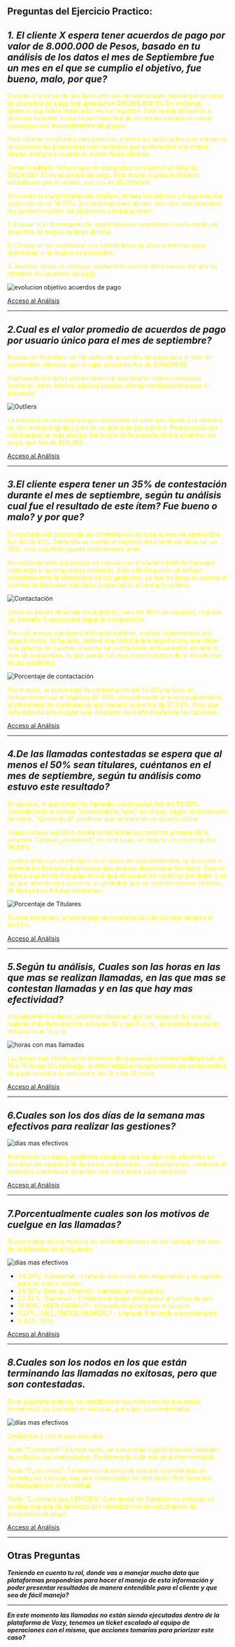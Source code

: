     
## Preguntas del Ejercicio Practico:

## ***1. El cliente X espera tener acuerdos de pago por valor de 8.000.000 de Pesos, basado en tu análisis de los datos el mes de Septiembre fue un mes en el que se cumplio el objetivo, fue bueno, malo, por que?***


<span style="color: yellow;">Durante el análisis de los datos del mes de septiembre, identifiqué un total de acuerdos de pago que alcanzaron $10,285,458.98. Sin embargo, observo que había duplicados en los registros. Esto puede atribuirse a diversos factores, como la participación de un mismo usuario en varias campañas o el incumplimiento de plazos.</span>

<span style="color: yellow;">Para obtener resultados más precisos, eliminé los duplicados y se conservé únicamente las propuestas más recientes que pertenecían a la misma deuda, siempre y cuando el monto fuera idéntico.</span>

<span style="color: yellow;">Como resultado, obtuve que en septiembre se alcanzó un total de $9,541,661.72 en acuerdos de pago. Este monto supera el objetivo establecido por el cliente, que era de $8,000,000.</span>

<span style="color: yellow;">En cuanto al cumplimiento del objetivo, el mes fue exitoso, ya que éste fué superado en un 19.27%.
Sin embargo para afirmar esto con mas precisión, me gustaría realizar las siguientes comparaciones:</span>

<span style="color: yellow;">1. Evaluar si el desempeño de septiembre es consistente con la media de acuerdos de pago a lo largo del año.</span>

<span style="color: yellow;">2. Comparar los resultados con septiembres de años anteriores para determinar si la mejora es sostenible.</span>

<span style="color: yellow;">3. Analizar cómo se compara septiembre con los otros meses del año en términos de acuerdos de pago.</span>

![evolucion objetivo acuerdos de pago](images/evolacuerdos.png)

[Acceso al Análisis](1.ipynb)

---

## ***2.Cual es el valor promedio de acuerdos de pago por usuario único para el mes de septiembre?***

<span style="color: yellow;">Basado en el análisis de los datos de acuerdos de pago para el mes de septiembre, observé que el valor promedio fue de $34,696.95. 

<span style="color: yellow;">Explorando los datos puedo observar que existen valores extremos (outliers), estos valores atípicos pueden afectar considerablemente el promedio</span>

![Outliers](images/boxplot.png)

<span style="color: yellow;">La mediana es una métrica que representa el valor que divide a la muestra en dos mitades iguales y  no se ve afectada por outliers. Proporciona una representación más precisa del monto de la mayoría de los acuerdos de pago, que  fué de $28,392.</span>

[Acceso al Análisis](2.ipynb)

---

## ***3.El cliente espera tener un 35% de contestación durante el mes de septiembre, según tu análisis cual fue el resultado de este ítem? Fue bueno o malo? y por que?***

<span style="color: yellow;">El resultado del porcentaje de contestación durante el mes de septiembre fue del 10.41%. Teniendo en cuenta el objetivo del cliente de alcanzar un 35%, este resultado puede considerarse malo.</span>

<span style="color: yellow;">Sin embargo este porcentaje se calcula con el número total de llamadas realizadas y las respuestas recibidas. Este cálculo puede no reflejar completamente la efectividad de las gestiones, ya que no tiene en cuenta el número de llamadas realizadas hasta lograr el contacto exitoso.</span>

![Contactación](images/barrascontactacion.png)

<span style="color: yellow;">Como se puede observar en el gráfico, mas del 40% de usuarios, requirió ser llamado 3 veces para lograr la contactación.</span>

<span style="color: yellow;">Por este motivo consideré relevante también, evaluar el porcentaje por usuario único. Al hacerlo, obtuve una métrica que proporciona una visión más precisa de cuántos usuarios se contactaron exitosamente durante el mes de septiembre, lo que puede ser más representativo de la efectividad de las gestiones.</span>

![Porcentaje de contactación](images/torta.png)

<span style="color: yellow;">Por lo tanto, el porcentaje de contestación del 10.41% es bajo en comparación con el objetivo del 35%. 
Considerando la métrica alternativa, el porcentaje de contestación por usuario único fue de 27.53%. Creo que este dato da una imagen más completa de la efectividad de las llamadas.</span>

[Acceso al Análisis](3.ipynb)

---

## ***4.De las llamadas contestadas se espera que al menos el 50% sean titulares, cuéntanos en el mes de septiembre, según tu análisis como estuvo este resultado?***

<span style="color: yellow;">En general, el porcentaje de llamadas contestadas fue del 55.09%. Considerando el campo "contactability_type" en el que, según el diccionario de datos, "Contacto Sí" confirma que se trata de un usuario titular.</span>

<span style="color: yellow;">Luego incluyo registros donde la titularidad se confirma a través de la columna "contact_confirmed," en este caso, se obtiene un resultado del 56.86%.</span>

<span style="color: yellow;">Continuando con el enfoque en el índice de contactabilidad, se procedió a eliminar las llamadas duplicadas que podrían distorsionar los datos. Esto se debe a que en las llamadas en las que el usuario no confirma ser titular o en las que atiende otra persona, es probable que se realicen nuevos intentos de llamada en futuras campañas. </span>

![Porcentaje de Titulares](images/donut.png)

<span style="color: yellow;">En este escenario, el porcentaje de contactación de titulares alcanza el 63.53%.</span>

[Acceso al Análisis](4.ipynb)

---

## ***5.Según tu análisis, Cuales son las horas en las que mas se realizan llamadas, en las que mas se contestan llamadas y en las que hay mas efectividad?***

<span style="color: yellow;">Visualizando los datos, podemos observar que las horas en las que se realizan más llamadas son entre las 10 y las 11 a. m., alcanzando su punto máximo a las 11 a. m.</span>

![horas con mas llamadas](images/PBI5.JPG)

<span style="color: yellow;">Las horas más efectivas en términos de respuesta y contactabilidad son de 13 a 15 horas. Sin embargo, la efectividad en la generación de compromisos de pago muestra su pico entre las 12 y las 13 horas.</span>

[Acceso al Análisis](PowerBI/Assessment%20Vozy.pbix)

---

## ***6.Cuales son los dos días de la semana mas efectivos para realizar las gestiones?***

![días mas efectivos](images/PBI6.JPG)

<span style="color: yellow;">Analizando los datos, podemos visualizar que los días más efectivos en términos de cantidad de llamadas contestadas, contactaciones, cantidad de acuerdos y monto de acuerdos son los martes y los miércoles.</span>

[Acceso al Análisis](PowerBI/Assessment%20Vozy.pbix)

---

## ***7.Porcentualmente cuales son los motivos de cuelgue en las llamadas?***

<span style="color: yellow;">El porcentaje de los motivos de las finalizaciones de las llamadas del mes de septiembre es el siguiente:</span>

![días mas efectivos](images/PBI7.JPG)

- <span style="color: yellow;">34.39%: Scheduled - Llamado que no ha sido respondido y se agenda para un nuevo intento.</span>
- <span style="color: yellow;">24.58%: Sent_to_Channel - Llamado sin responder.</span>
- <span style="color: yellow;">22.34%: Voicemail - Finalización luego del ingreso al correo de voz.</span>
- <span style="color: yellow;">10.99%: USER_HANGUP - Llamada finalizada por el usuario.</span>
- <span style="color: yellow;">7.27%: CALL_ENDED_PROPERLY - Llamada finalizada correctamente.</span>
- <span style="color: yellow;">0.43%: Otro.</span>

[Acceso al Análisis](PowerBI/Assessment%20Vozy.pbix)

---

## ***8.Cuales son los nodos en los que están terminando las llamadas no exitosas, pero que son contestadas.***

<span style="color: yellow;">En el siguiente analisis, se identificaron los nodos en los que están terminando las llamadas no exitosas, pero que son contestadas.

![días mas efectivos](images/PBI8.JPG)

<span style="color: yellow;">Detallo los 3 con la tasa mas alta:

<span style="color: yellow;">Nodo "1_welcome": En este nodo, un porcentaje significativo de llamadas no exitosas son contestadas. Posiblemente este sea un primer contacto.

<span style="color: yellow;">Nodo "2_voicemail": También se observa un número considerable de llamadas no exitosas que son contestadas en este nodo. Son llamadas contestadas por el VoiceMail

<span style="color: yellow;">Nodo "2_contact_yes_VENCIDA": Este grupo de llamadas no exitosas es posible que sea de llamados por recordatorios de vencimiento de propuestas de pago.

[Acceso al Análisis](PowerBI/Assessment%20Vozy.pbix)

---

## **Otras** **Preguntas**

***Teniendo en cuenta tu rol, donde vas a manejar mucha data que plataformas propondrías para hacer el manejo de esta información y poder presentar resultados de manera entendible para el cliente y que sea de fácil manejo?***

---

***En este momento las llamadas no están siendo ejecutadas dentro de la plataforma de Vozy, tenemos un ticket escalado al equipo de operaciones con el mismo, que acciones tomarías para priorizar este caso?***
